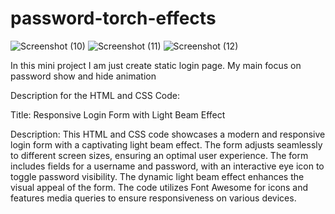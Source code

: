 # password-torch-effects

![Screenshot (10)](https://github.com/rahul360prasad/password-torch-effects/assets/65440053/f1a253eb-bff7-4fb3-a41a-3937e8ef2e1d)
![Screenshot (11)](https://github.com/rahul360prasad/password-torch-effects/assets/65440053/c0509ca3-28df-4c61-9e5b-40601585abef)
![Screenshot (12)](https://github.com/rahul360prasad/password-torch-effects/assets/65440053/6c10e8f1-fdb7-4b9c-ad65-908a6ce690c9)

In this mini project I am just create static login page. My main focus on password show and hide animation

Description for the HTML and CSS Code:

Title: Responsive Login Form with Light Beam Effect

Description: 
This HTML and CSS code showcases a modern and responsive login form with a captivating light beam effect. 
The form adjusts seamlessly to different screen sizes, ensuring an optimal user experience. 
The form includes fields for a username and password, with an interactive eye icon to toggle password visibility. 
The dynamic light beam effect enhances the visual appeal of the form. 
The code utilizes Font Awesome for icons and features media queries to ensure responsiveness on various devices.
